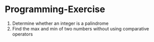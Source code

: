 Programming-Exercise
====================

1. Determine whether an integer is a palindrome
2. Find the max and min of two numbers without using comparative operators
 
